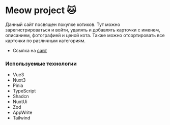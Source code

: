 # Meow project 🐱

Данный сайт посвящен покупке котиков. Тут можно зарегистрироваться и войти, удалять и добавлять карточки с именем, описанием, фотографией и ценой кота. Также можно отсортировать все карточки по различным категориям.

- Ссылка на [сайт](https://meow-project.vercel.app/)

### Используемые технологии

- Vue3
- Nuxt3
- Pinia
- TypeScript
- Shadcn
- NuxtUi
- Zod
- AppWrite
- Tailwind

